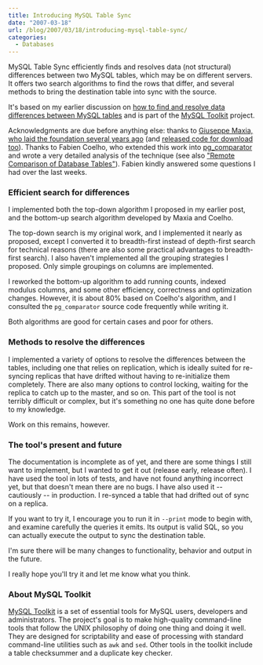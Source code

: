 ```yaml
---
title: Introducing MySQL Table Sync
date: "2007-03-18"
url: /blog/2007/03/18/introducing-mysql-table-sync/
categories:
  - Databases
---
```


MySQL Table Sync efficiently finds and resolves data (not structural) differences between two MySQL tables, which may be on different servers. It offers two search algorithms to find the rows that differ, and several methods to bring the destination table into sync with the source.

It's based on my earlier discussion on [how to find and resolve data differences between MySQL tables](/blog/2007/03/05/an-algorithm-to-find-and-resolve-data-differences-between-mysql-tables/) and is part of the [MySQL Toolkit](http://code.google.com/p/maatkit) project.

Acknowledgments are due before anything else: thanks to [Giuseppe Maxia, who laid the foundation several years ago](http://www.sysadminmag.com/articles/2004/0408/) (and [released code for download too](http://www.perlmonks.org/?node_id=381053)). Thanks to Fabien Coelho, who extended this work into [pg_comparator](http://www.coelho.net/pg_comparator/) and wrote a very detailed analysis of the technique (see also ["Remote Comparison of Database Tables"](http://cri.ensmp.fr/classement/doc/A-375.pdf)). Fabien kindly answered some questions I had over the last weeks.

### Efficient search for differences

I implemented both the top-down algorithm I proposed in my earlier post, and the bottom-up search algorithm developed by Maxia and Coelho.

The top-down search is my original work, and I implemented it nearly as proposed, except I converted it to breadth-first instead of depth-first search for technical reasons (there are also some practical advantages to breadth-first search). I also haven't implemented all the grouping strategies I proposed. Only simple groupings on columns are implemented.

I reworked the bottom-up algorithm to add running counts, indexed modulus columns, and some other efficiency, correctness and optimization changes. However, it is about 80% based on Coelho's algorithm, and I consulted the `pg_comparator` source code frequently while writing it.

Both algorithms are good for certain cases and poor for others.

### Methods to resolve the differences

I implemented a variety of options to resolve the differences between the tables, including one that relies on replication, which is ideally suited for re-syncing replicas that have drifted without having to re-initialize them completely. There are also many options to control locking, waiting for the replica to catch up to the master, and so on. This part of the tool is not terribly difficult or complex, but it's something no one has quite done before to my knowledge.

Work on this remains, however.

### The tool's present and future

The documentation is incomplete as of yet, and there are some things I still want to implement, but I wanted to get it out (release early, release often). I have used the tool in lots of tests, and have not found anything incorrect yet, but that doesn't mean there are no bugs. I have also used it -- cautiously -- in production. I re-synced a table that had drifted out of sync on a replica.

If you want to try it, I encourage you to run it in `--print` mode to begin with, and examine carefully the queries it emits. Its output is valid SQL, so you can actually execute the output to sync the destination table.

I'm sure there will be many changes to functionality, behavior and output in the future.

I really hope you'll try it and let me know what you think.

### About MySQL Toolkit

[MySQL Toolkit](http://code.google.com/p/maatkit) is a set of essential tools for MySQL users, developers and administrators. The project's goal is to make high-quality command-line tools that follow the UNIX philosophy of doing one thing and doing it well. They are designed for scriptability and ease of processing with standard command-line utilities such as `awk` and `sed`. Other tools in the toolkit include a table checksummer and a duplicate key checker.


